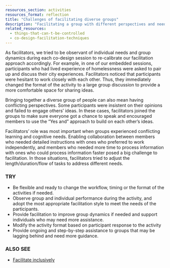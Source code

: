 ```yaml
---
resources_section: activities
resources_format: reflection
title: "Challenges of facilitating diverse groups"
description: "Facilitating a group with different perspectives and needs requires open mindedness and flexibility."
related_resources:
  - things-that-can-t-be-controlled
  - co-design-facilitation-techniques 
---
```


As facilitators, we tried to be observant of individual needs and group dynamics during each co-design session to re-calibrate our facilitation approach accordingly. For example, in one of our embedded sessions, participants who had lived experience of homelessness were asked to pair up and discuss their city experiences. Facilitators noticed that participants were hesitant to work closely with each other. Thus, they immediately changed the format of the activity to a large group discussion to provide a more comfortable space for sharing ideas. 


Bringing together a diverse group of people can also mean having conflicting perspectives. Some participants were insistent on their opinions and failed to engage others’ ideas. In these cases, facilitators joined the groups to make sure everyone got a chance to speak and encouraged members to use the “Yes and” approach to build on each other’s ideas. 


Facilitators’ role was most important when groups experienced conflicting learning and cognitive needs. Enabling collaboration between members who needed detailed instructions with ones who preferred to work independently, and members who needed more time to process information with ones who could process information faster posed a big challenge to facilitation. In those situations, facilitators tried to adjust the length/duration/flow of tasks to address different needs.

### TRY

- Be flexible and ready to change the workflow, timing or the format of the activities if needed.
- Observe group and individual performance during the activity, and adopt the most appropriate facilitation style to meet the needs of the participants. 
- Provide facilitation to improve group dynamics if needed and support individuals who may need more assistance. 
- Modify the activity format based on participant response to the activity 
- Provide ongoing and step-by-step assistance to groups that may be lagging behind and need more guidance. 


### ALSO SEE 


- [Facilitate inclusively](https://guide.inclusivedesign.ca/practices/FacilitateInclusively.html)